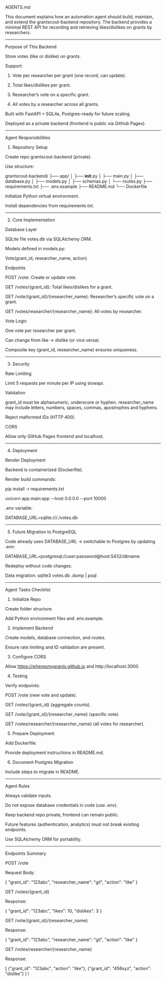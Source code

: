 
AGENTS.md

This document explains how an automation agent should build, maintain, and extend the grantscout-backend repository.
The backend provides a minimal REST API for recording and retrieving likes/dislikes on grants by researchers.


---

Purpose of This Backend

Store votes (like or dislike) on grants.

Support:

1. Vote per researcher per grant (one record, can update).


2. Total likes/dislikes per grant.


3. Researcher’s vote on a specific grant.


4. All votes by a researcher across all grants.



Built with FastAPI + SQLite, Postgres-ready for future scaling.

Deployed as a private backend (frontend is public via GitHub Pages).



---

Agent Responsibilities

1. Repository Setup

Create repo grantscout-backend (private).

Use structure:


grantscout-backend/
├── app/
│   ├── __init__.py
│   ├── main.py
│   ├── database.py
│   ├── models.py
│   ├── schemas.py
│   └── routes.py
├── requirements.txt
├── .env.example
├── README.md
└── Dockerfile

Initialize Python virtual environment.

Install dependencies from requirements.txt.



---

2. Core Implementation

Database Layer

SQLite file votes.db via SQLAlchemy ORM.

Models defined in models.py:

Vote(grant_id, researcher_name, action)



Endpoints

POST /vote: Create or update vote.

GET /votes/{grant_id}: Total likes/dislikes for a grant.

GET /vote/{grant_id}/{researcher_name}: Researcher’s specific vote on a grant.

GET /votes/researcher/{researcher_name}: All votes by researcher.


Vote Logic

One vote per researcher per grant.

Can change from like → dislike (or vice versa).

Composite key (grant_id, researcher_name) ensures uniqueness.



---

3. Security

Rate Limiting

Limit 5 requests per minute per IP using slowapi.


Validation

grant_id must be alphanumeric, underscore or hyphen.
researcher_name may include letters, numbers, spaces, commas, apostrophes and hyphens.

Reject malformed IDs (HTTP 400).


CORS

Allow only GitHub Pages frontend and localhost.



---

4. Deployment

Render Deployment

Backend is containerized (Dockerfile).

Render build commands:

pip install -r requirements.txt

uvicorn app.main:app --host 0.0.0.0 --port 10000


.env variable:

DATABASE_URL=sqlite:///./votes.db



---

5. Future Migration to PostgreSQL

Code already uses DATABASE_URL → switchable to Postgres by updating .env:

DATABASE_URL=postgresql://user:password@host:5432/dbname

Redeploy without code changes.

Data migration: sqlite3 votes.db .dump | psql <postgres-url>



---

Agent Tasks Checklist

1. Initialize Repo

Create folder structure.

Add Python environment files and .env.example.



2. Implement Backend

Create models, database connection, and routes.

Ensure rate limiting and ID validation are present.



3. Configure CORS

Allow https://wheresmygrants.github.io and http://localhost:3000.



4. Testing

Verify endpoints:

POST /vote (new vote and update).

GET /votes/{grant_id} (aggregate counts).

GET /vote/{grant_id}/{researcher_name} (specific vote).

GET /votes/researcher/{researcher_name} (all votes for researcher).




5. Prepare Deployment

Add Dockerfile.

Provide deployment instructions in README.md.



6. Document Postgres Migration

Include steps to migrate in README.





---

Agent Rules

Always validate inputs.

Do not expose database credentials in code (use .env).

Keep backend repo private, frontend can remain public.

Future features (authentication, analytics) must not break existing endpoints.

Use SQLAlchemy ORM for portability.



---

Endpoints Summary

POST /vote

Request Body:

{
  "grant_id": "123abc",
  "researcher_name": "gil",
  "action": "like"
}

GET /votes/{grant_id}

Response:

{
  "grant_id": "123abc",
  "likes": 10,
  "dislikes": 3
}

GET /vote/{grant_id}/{researcher_name}

Response:

{
  "grant_id": "123abc",
  "researcher_name": "gil",
  "action": "like"
}

GET /votes/researcher/{researcher_name}

Response:

[
  {"grant_id": "123abc", "action": "like"},
  {"grant_id": "456xyz", "action": "dislike"}
]
l
